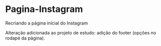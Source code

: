 # Pagina-Instagram
Recriando a página inicial do Instagram

Alteração adicionada ao projeto de estudo: adição do footer (opções no rodapé da página).
